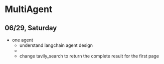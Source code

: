# MultiAgent


## 06/29, Saturday
* one agent
  * understand langchain agent design
  * 
  * change tavily_search to return the complete result for the first page